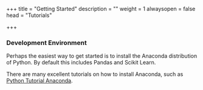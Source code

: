 +++
title = "Getting Started"
description = ""
weight = 1
alwaysopen = false
head = "<label>Tutorials</label>"

+++

### Development Environment

Perhaps the easiest way to get started is to install the Anaconda distribution of Python.  By default this includes Pandas and Scikit Learn.

There are many excellent tutorials on how to install Anaconda, such as [Python Tutorial Anaconda](https://www.youtube.com/watch?v=YJC6ldI3hWk).